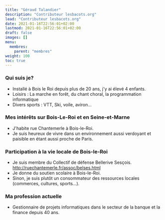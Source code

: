 ```yaml
---
title: "Géraud Talandier"
description: "Contributeur lesbacots.org"
lead: "Contributeur lesbacots.org"
date: 2021-01-16T22:56:01+02:00
lastmod: 2021-01-16T22:56:01+02:00
draft: false
images: []
menu:
  membres:
    parent: "membres"
weight: 100
toc: true
---
```


### Qui suis je?

- Installé à Bois le Roi depuis plus de 20 ans, j'y ai élevé 4 enfants.
- Loisirs : La marche en forêt, du chant choral, la programmation informatique
- Divers sports : VTT, Ski, voile, aviron...

### Mes intérêts sur Bois-Le-Roi et en Seine-et-Marne

- J'habite rue Chantemerle à Bois-le-Roi.
- Je suis heureux de vivre dans un environnement aussi verdoyant et paisible en étant aussi proche de Paris.

### Participation à la vie locale de Bois-le-Roi

- Je suis membre du Collectif de défense Bellerive Sesçois. http://ruechantemerle.fr/assoc/belses.html
- Je donne du soutien scolaire à Bois-le-Roi.
- Sinon, je suis plutôt un consommateur des ressources locales (commerces, cultures, sports...).

### Ma profession actuelle

- Gestionnaire de projets informatiques dans le secteur de la banque et la finance depuis 40 ans.

